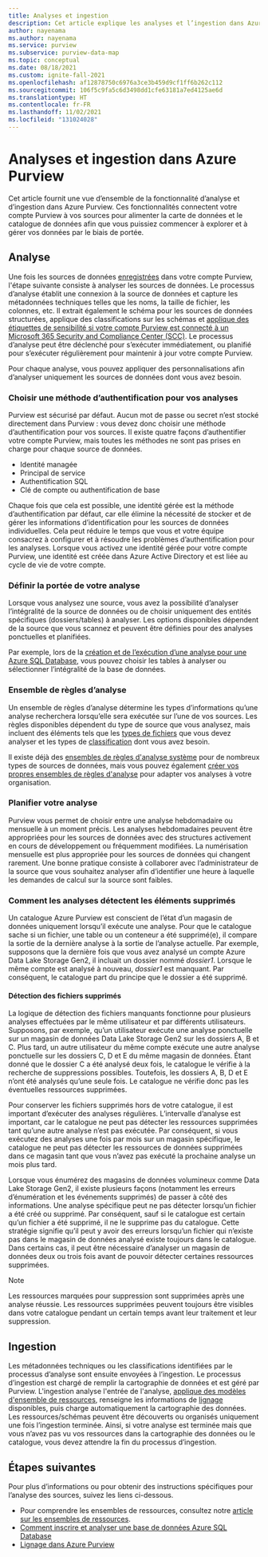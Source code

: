 ```yaml
---
title: Analyses et ingestion
description: Cet article explique les analyses et l’ingestion dans Azure Purview.
author: nayenama
ms.author: nayenama
ms.service: purview
ms.subservice: purview-data-map
ms.topic: conceptual
ms.date: 08/18/2021
ms.custom: ignite-fall-2021
ms.openlocfilehash: af12878750c6976a3ce3b459d9cf1ff6b262c112
ms.sourcegitcommit: 106f5c9fa5c6d3498dd1cfe63181a7ed4125ae6d
ms.translationtype: HT
ms.contentlocale: fr-FR
ms.lasthandoff: 11/02/2021
ms.locfileid: "131024028"
---
```

# <a name="scans-and-ingestion-in-azure-purview"></a>Analyses et ingestion dans Azure Purview

Cet article fournit une vue d’ensemble de la fonctionnalité d’analyse et d’ingestion dans Azure Purview. Ces fonctionnalités connectent votre compte Purview à vos sources pour alimenter la carte de données et le catalogue de données afin que vous puissiez commencer à explorer et à gérer vos données par le biais de portée.

## <a name="scanning"></a>Analyse

Une fois les sources de données [enregistrées](manage-data-sources.md) dans votre compte Purview, l'étape suivante consiste à analyser les sources de données. Le processus d’analyse établit une connexion à la source de données et capture les métadonnées techniques telles que les noms, la taille de fichier, les colonnes, etc. Il extrait également le schéma pour les sources de données structurées, applique des classifications sur les schémas et [applique des étiquettes de sensibilité si votre compte Purview est connecté à un Microsoft 365 Security and Compliance Center (SCC)](create-sensitivity-label.md). Le processus d’analyse peut être déclenché pour s’exécuter immédiatement, ou planifié pour s’exécuter régulièrement pour maintenir à jour votre compte Purview.

Pour chaque analyse, vous pouvez appliquer des personnalisations afin d’analyser uniquement les sources de données dont vous avez besoin.

### <a name="choose-an-authentication-method-for-your-scans"></a>Choisir une méthode d’authentification pour vos analyses

Purview est sécurisé par défaut. Aucun mot de passe ou secret n’est stocké directement dans Purview : vous devez donc choisir une méthode d’authentification pour vos sources. Il existe quatre façons d’authentifier votre compte Purview, mais toutes les méthodes ne sont pas prises en charge pour chaque source de données.
 - Identité managée
 - Principal de service
 - Authentification SQL
 - Clé de compte ou authentification de base

Chaque fois que cela est possible, une identité gérée est la méthode d’authentification par défaut, car elle élimine la nécessité de stocker et de gérer les informations d’identification pour les sources de données individuelles. Cela peut réduire le temps que vous et votre équipe consacrez à configurer et à résoudre les problèmes d’authentification pour les analyses. Lorsque vous activez une identité gérée pour votre compte Purview, une identité est créée dans Azure Active Directory et est liée au cycle de vie de votre compte. 

### <a name="scope-your-scan"></a>Définir la portée de votre analyse

Lorsque vous analysez une source, vous avez la possibilité d’analyser l’intégralité de la source de données ou de choisir uniquement des entités spécifiques (dossiers/tables) à analyser. Les options disponibles dépendent de la source que vous scannez et peuvent être définies pour des analyses ponctuelles et planifiées.

Par exemple, lors de la [création et de l’exécution d’une analyse pour une Azure SQL Database](register-scan-azure-sql-database.md#creating-the-scan), vous pouvez choisir les tables à analyser ou sélectionner l’intégralité de la base de données.

### <a name="scan-rule-set"></a>Ensemble de règles d’analyse

Un ensemble de règles d’analyse détermine les types d’informations qu’une analyse recherchera lorsqu’elle sera exécutée sur l’une de vos sources. Les règles disponibles dépendent du type de source que vous analysez, mais incluent des éléments tels que les [types de fichiers](sources-and-scans.md#file-types-supported-for-scanning) que vous devez analyser et les types de [classification](supported-classifications.md) dont vous avez besoin.

Il existe déjà des [ensembles de règles d'analyse système](create-a-scan-rule-set.md#system-scan-rule-sets) pour de nombreux types de sources de données, mais vous pouvez également [créer vos propres ensembles de règles d'analyse](create-a-scan-rule-set.md) pour adapter vos analyses à votre organisation.

### <a name="schedule-your-scan"></a>Planifier votre analyse

Purview vous permet de choisir entre une analyse hebdomadaire ou mensuelle à un moment précis. Les analyses hebdomadaires peuvent être appropriées pour les sources de données avec des structures activement en cours de développement ou fréquemment modifiées. La numérisation mensuelle est plus appropriée pour les sources de données qui changent rarement. Une bonne pratique consiste à collaborer avec l’administrateur de la source que vous souhaitez analyser afin d’identifier une heure à laquelle les demandes de calcul sur la source sont faibles.

### <a name="how-scans-detect-deleted-assets"></a>Comment les analyses détectent les éléments supprimés

Un catalogue Azure Purview est conscient de l’état d’un magasin de données uniquement lorsqu’il exécute une analyse. Pour que le catalogue sache si un fichier, une table ou un conteneur a été supprimé(e), il compare la sortie de la dernière analyse à la sortie de l’analyse actuelle. Par exemple, supposons que la dernière fois que vous avez analysé un compte Azure Data Lake Storage Gen2, il incluait un dossier nommé *dossier1*. Lorsque le même compte est analysé à nouveau, *dossier1* est manquant. Par conséquent, le catalogue part du principe que le dossier a été supprimé.

#### <a name="detecting-deleted-files"></a>Détection des fichiers supprimés

La logique de détection des fichiers manquants fonctionne pour plusieurs analyses effectuées par le même utilisateur et par différents utilisateurs. Supposons, par exemple, qu’un utilisateur exécute une analyse ponctuelle sur un magasin de données Data Lake Storage Gen2 sur les dossiers A, B et C. Plus tard, un autre utilisateur du même compte exécute une autre analyse ponctuelle sur les dossiers C, D et E du même magasin de données. Étant donné que le dossier C a été analysé deux fois, le catalogue le vérifie à la recherche de suppressions possibles. Toutefois, les dossiers A, B, D et E n’ont été analysés qu’une seule fois. Le catalogue ne vérifie donc pas les éventuelles ressources supprimées.

Pour conserver les fichiers supprimés hors de votre catalogue, il est important d’exécuter des analyses régulières. L’intervalle d’analyse est important, car le catalogue ne peut pas détecter les ressources supprimées tant qu’une autre analyse n’est pas exécutée. Par conséquent, si vous exécutez des analyses une fois par mois sur un magasin spécifique, le catalogue ne peut pas détecter les ressources de données supprimées dans ce magasin tant que vous n’avez pas exécuté la prochaine analyse un mois plus tard.

Lorsque vous énumérez des magasins de données volumineux comme Data Lake Storage Gen2, il existe plusieurs façons (notamment les erreurs d’énumération et les événements supprimés) de passer à côté des informations. Une analyse spécifique peut ne pas détecter lorsqu’un fichier a été créé ou supprimé. Par conséquent, sauf si le catalogue est certain qu’un fichier a été supprimé, il ne le supprime pas du catalogue. Cette stratégie signifie qu’il peut y avoir des erreurs lorsqu’un fichier qui n’existe pas dans le magasin de données analysé existe toujours dans le catalogue. Dans certains cas, il peut être nécessaire d’analyser un magasin de données deux ou trois fois avant de pouvoir détecter certaines ressources supprimées.

> [!NOTE]
> Les ressources marquées pour suppression sont supprimées après une analyse réussie. Les ressources supprimées peuvent toujours être visibles dans votre catalogue pendant un certain temps avant leur traitement et leur suppression.

## <a name="ingestion"></a>Ingestion

Les métadonnées techniques ou les classifications identifiées par le processus d’analyse sont ensuite envoyées à l’ingestion. Le processus d’ingestion est chargé de remplir la cartographie de données et est géré par Purview.  L'ingestion analyse l'entrée de l'analyse, [applique des modèles d'ensemble de ressources](concept-resource-sets.md#how-azure-purview-detects-resource-sets), renseigne les informations de [lignage](concept-data-lineage.md) disponibles, puis charge automatiquement la cartographie des données. Les ressources/schémas peuvent être découverts ou organisés uniquement une fois l’ingestion terminée. Ainsi, si votre analyse est terminée mais que vous n’avez pas vu vos ressources dans la cartographie des données ou le catalogue, vous devez attendre la fin du processus d’ingestion.

## <a name="next-steps"></a>Étapes suivantes

Pour plus d’informations ou pour obtenir des instructions spécifiques pour l’analyse des sources, suivez les liens ci-dessous.

* Pour comprendre les ensembles de ressources, consultez notre [article sur les ensembles de ressources](concept-resource-sets.md).
* [Comment inscrire et analyser une base de données Azure SQL Database](register-scan-azure-sql-database.md#creating-the-scan)
* [Lignage dans Azure Purview](catalog-lineage-user-guide.md)
